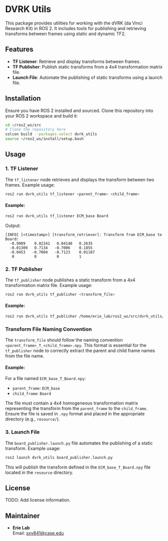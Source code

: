 # DVRK Utils

This package provides utilities for working with the dVRK (da Vinci Research Kit) in ROS 2. It includes tools for publishing and retrieving transforms between frames using static and dynamic TF2.

## Features

- **TF Listener**: Retrieve and display transforms between frames.
- **TF Publisher**: Publish static transforms from a 4x4 transformation matrix file.
- **Launch File**: Automate the publishing of static transforms using a launch file.

## Installation

Ensure you have ROS 2 installed and sourced. Clone this repository into your ROS 2 workspace and build it:

```bash
cd ~/ros2_ws/src
# Clone the repository here
colcon build --packages-select dvrk_utils
source ~/ros2_ws/install/setup.bash
```

## Usage

### 1. TF Listener

The `tf_listener` node retrieves and displays the transform between two frames. Example usage:

```bash
ros2 run dvrk_utils tf_listener <parent_frame> <child_frame>
```

#### Example:

```bash
ros2 run dvrk_utils tf_listener ECM_base Board
```

Output:

```
[INFO] [<timestamp>] [transform_retriever]: Transform from ECM_base to Board: 
  -0.9989    0.02241   0.04148   0.2635    
  -0.01309   0.7134   -0.7006    0.1855    
  -0.0453   -0.7004   -0.7123    0.01187   
   0         0         0         1         
```

### 2. TF Publisher

The `tf_publisher` node publishes a static transform from a 4x4 transformation matrix file. Example usage:

```bash
ros2 run dvrk_utils tf_publisher <transform_file>
```

#### Example:

```bash
ros2 run dvrk_utils tf_publisher /home/erie_lab/ros2_ws/src/dvrk_utils/resource/ECM_base_T_Board.npy
```

### Transform File Naming Convention

The `transform_file` should follow the naming convention `<parent_frame>_T_<child_frame>.npy`. This format is essential for the `tf_publisher` node to correctly extract the parent and child frame names from the file name.

#### Example:

For a file named `ECM_base_T_Board.npy`:
- `parent_frame`: `ECM_base`
- `child_frame`: `Board`

The file must contain a 4x4 homogeneous transformation matrix representing the transform from the `parent_frame` to the `child_frame`. Ensure the file is saved in `.npy` format and placed in the appropriate directory (e.g., `resource/`).

### 3. Launch File

The `board_publisher.launch.py` file automates the publishing of a static transform. Example usage:

```bash
ros2 launch dvrk_utils board_publisher.launch.py
```

This will publish the transform defined in the `ECM_base_T_Board.npy` file located in the `resource` directory.

## License

TODO: Add license information.

## Maintainer

- **Erie Lab**  
  Email: sxy841@case.edu
